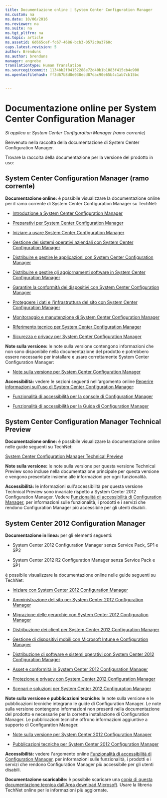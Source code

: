 ```yaml
---
title: Documentazione online | System Center Configuration Manager
ms.custom: na
ms.date: 10/06/2016
ms.reviewer: na
ms.suite: na
ms.tgt_pltfrm: na
ms.topic: article
ms.assetid: 6d665cef-fc67-4686-bcb3-0572c0a3760c
caps.latest.revision: 5
author: Brenduns
ms.author: brenduns
manager: angrobe
translationtype: Human Translation
ms.sourcegitcommit: 1134bb2f04152288e72d40b1b1083f415cb4e900
ms.openlocfilehash: ff3d67b8d8e038ecd87dac90e65b4c1ab7cb15bc


---
```

# <a name="online-documentation-for-system-center-configuration-manager"></a>Documentazione online per System Center Configuration Manager

*Si applica a: System Center Configuration Manager (ramo corrente)*

Benvenuto nella raccolta della documentazione di System Center Configuration Manager.  

 Trovare la raccolta della documentazione per la versione del prodotto in uso:  

## <a name="system-center-configuration-manager-current-branch"></a>System Center Configuration Manager (ramo corrente)  
**Documentazione online:** è possibile visualizzare la documentazione online per il ramo corrente di System Center Configuration Manager su TechNet:  

-   [Introduzione a System Center Configuration Manager](https://technet.microsoft.com/library/mt622715.aspx)  

-   [Preparativi per System Center Configuration Manager](https://technet.microsoft.com/library/mt608540.aspx)  

-   [Iniziare a usare System Center Configuration Manager](https://technet.microsoft.com/library/mt608544.aspx)  

-   [Gestione dei sistemi operativi aziendali con System Center Configuration Manager](https://technet.microsoft.com/library/mt627933.aspx)  

-   [Distribuire e gestire le applicazioni con System Center Configuration Manager](https://technet.microsoft.com/library/mt627959.aspx)  

-   [Distribuire e gestire gli aggiornamenti software in System Center Configuration Manager](https://technet.microsoft.com/library/mt634340.aspx)  

-   [Garantire la conformità dei dispositivi con System Center Configuration Manager](https://technet.microsoft.com/library/mt595717.aspx)  

-   [Proteggere i dati e l'infrastruttura del sito con System Center Configuration Manager](https://technet.microsoft.com/library/mt613161.aspx)  

-   [Monitoraggio e manutenzione di System Center Configuration Manager](https://technet.microsoft.com/library/mt612855.aspx)  

-   [Riferimento tecnico per System Center Configuration Manager](https://technet.microsoft.com/library/mt634283.aspx)  

-   [Sicurezza e privacy per System Center Configuration Manager](https://technet.microsoft.com/library/mt622694.aspx)  

**Note sulla versione:** le note sulla versione contengono informazioni che non sono disponibile nella documentazione del prodotto e potrebbero essere necessarie per installare e usare correttamente System Center Configuration Manager:  

-   [Note sulla versione per System Center Configuration Manager](https://technet.microsoft.com/library/mt592024.aspx)  

**Accessibilità:** vedere le sezioni seguenti nell'argomento online [Reperire informazioni sull'uso di System Center Configuration Manager](https://technet.microsoft.com/library/mt628521.aspx):  

-   [Funzionalità di accessibilità per la console di Configuration Manager](https://technet.microsoft.com/library/mt628521.aspx#bkmk_aconsole)  

-   [Funzionalità di accessibilità per la Guida di Configuration Manager](https://technet.microsoft.com/library/mt628521.aspx#bkmk_ahelp)  

## <a name="system-center-configuration-manager-technical-preview"></a>System Center Configuration Manager Technical Preview  
**Documentazione online:** è possibile visualizzare la documentazione online nelle guide seguenti su TechNet:  

 [System Center Configuration Manager Technical Preview](https://go.microsoft.com/fwlink/p/?LinkId=534001)  

**Note sulla versione:** le note sulla versione per questa versione Technical Preview sono incluse nella documentazione principale per questa versione e vengono presentate insieme alle informazioni per ogni funzionalità.  

**Accessibilità:** le informazioni sull'accessibilità per questa versione Technical Preview sono invariate rispetto a System Center 2012 Configuration Manager. Vedere [Funzionalità di accessibilità di Configuration Manager](http://go.microsoft.com/fwlink/p/?LinkId=258586), per informazioni sulle funzionalità, i prodotti e i servizi che rendono Configuration Manager più accessibile per gli utenti disabili.  

## <a name="system-center-2012-configuration-manager"></a>System Center 2012 Configuration Manager  
**Documentazione in linea:** per gli elementi seguenti:  

-   System Center 2012 Configuration Manager senza Service Pack, SP1 e SP2  

-   System Center 2012 R2 Configuration Manager senza Service Pack e SP1  

è possibile visualizzare la documentazione online nelle guide seguenti su TechNet:  

-   [Iniziare con System Center 2012 Configuration Manager](https://go.microsoft.com/fwlink/p/?LinkId=210632)  

-   [Amministrazione del sito per System Center 2012 Configuration Manager](https://go.microsoft.com/fwlink/p/?LinkId=210636)  

-   [Migrazione delle gerarchie con System Center 2012 Configuration Manager](https://go.microsoft.com/fwlink/p/?LinkId=210645)  

-   [Distribuzione dei client per System Center 2012 Configuration Manager](https://go.microsoft.com/fwlink/p/?LinkId=210638)  

-   [Gestione di dispositivi mobili con Microsoft Intune e Configuration Manager](https://go.microsoft.com/fwlink/?LinkId=529959)  

-   [Distribuzione di software e sistemi operativi con System Center 2012 Configuration Manager](https://go.microsoft.com/fwlink/p/?LinkId=210635)  

-   [Asset e conformità in System Center 2012 Configuration Manager](https://go.microsoft.com/fwlink/p/?LinkId=210639)  

-   [Protezione e privacy con System Center 2012 Configuration Manager](https://go.microsoft.com/fwlink/p/?LinkId=210640)  

-   [Scenari e soluzioni per System Center 2012 Configuration Manager](https://go.microsoft.com/fwlink/p/?LinkId=290889)  

 **Note sulla versione e pubblicazioni tecniche:** le note sulla versione e le pubblicazioni tecniche integrano le guide di Configuration Manager. Le note sulla versione contengono informazioni non presenti nella documentazione del prodotto e necessarie per la corretta installazione di Configuration Manager. Le pubblicazioni tecniche offrono informazioni aggiuntive a supporto di Configuration Manager.  

-   [Note sulla versione per System Center 2012 Configuration Manager](http://go.microsoft.com/fwlink/?LinkId=529437)  

-   [Pubblicazioni tecniche per System Center 2012 Configuration Manager](http://go.microsoft.com/fwlink/p/?LinkId=261032)  

**Accessibilità:** vedere l'argomento online [Funzionalità di accessibilità di Configuration Manager](http://go.microsoft.com/fwlink/p/?LinkId=258586), per informazioni sulle funzionalità, i prodotti e i servizi che rendono Configuration Manager più accessibile per gli utenti disabili.  

**Documentazione scaricabile:** è possibile scaricare una [copia di questa documentazione tecnica dall'Area download Microsoft](http://go.microsoft.com/fwlink/?LinkId=253643). Usare la libreria TechNet online per le informazioni più aggiornate.



<!--HONumber=Nov16_HO1-->


